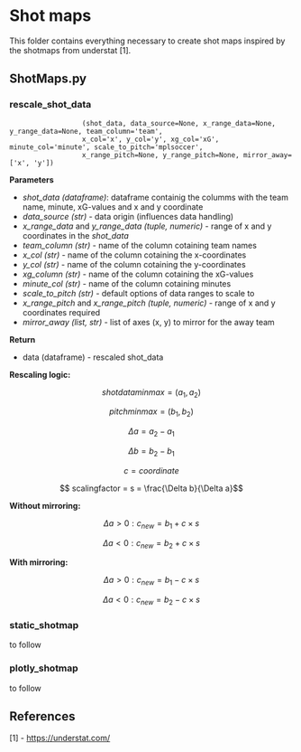 # Shot maps

This folder contains everything necessary to create shot maps inspired by the shotmaps from understat [1]. <br>

## ShotMaps.py

### **rescale_shot_data**
                      (shot_data, data_source=None, x_range_data=None, y_range_data=None, team_column='team',
                      x_col='x', y_col='y', xg_col='xG', minute_col='minute', scale_to_pitch='mplsoccer',
                      x_range_pitch=None, y_range_pitch=None, mirror_away=['x', 'y']) 

**Parameters** 

+ *shot_data (dataframe)*: dataframe containig the columms with the team name, minute, xG-values and x and y coordinate 
+ *data_source (str)* - data origin (influences data handling)
+ *x_range_data* and *y_range_data (tuple, numeric)* - range of x and y coordinates in the *shot_data*
+ *team_column (str)* - name of the column cotaining team names
+ *x_col (str)* - name of the column cotaining the x-coordinates
+ *y_col (str)* - name of the column cotaining the y-coordinates
+ *xg_column (str)* - name of the column cotaining the xG-values
+ *minute_col (str)* - name of the column cotaining minutes
+ *scale_to_pitch (str)* - default options of data ranges to scale to
+ *x_range_pitch* and *x_range_pitch (tuple, numeric)* - range of x and y coordinates required
+ *mirror_away (list, str)* - list of axes (x, y) to mirror for the away team 

**Return** 

+ data (dataframe) - rescaled shot_data


**Rescaling logic:** <br>

$$ shotdataminmax = (a_1, a_2)$$

$$ pitchminmax = (b_1, b_2)$$

$$ \Delta a = a_2- a_1$$ 

$$ \Delta b = b_2- b_1$$ 

$$ c = coordinate$$

$$ scalingfactor = s = \frac{\Delta b}{\Delta a}$$

**Without mirroring:** <br>

$$ \Delta a > 0: c_{new}  = b_1 + c \times s$$

$$ \Delta a < 0: c_{new}  = b_2 + c \times s$$

**With mirroring:** <br>

$$ \Delta a > 0: c_{new}  = b_1 - c \times s$$

$$ \Delta a < 0: c_{new}  = b_2 - c \times s$$


### static_shotmap

to follow <br>

### plotly_shotmap

to follow <br>



## References
[1] - https://understat.com/ <br>

